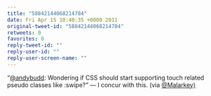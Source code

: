```yaml
---
title: "58842144068214784"
date: Fri Apr 15 10:40:35 +0000 2011
original-tweet-id: "58842144068214784"
retweets: 0
favorites: 0
reply-tweet-id: ""
reply-user-id: ""
reply-user-screen-name: ""
---
```

“<a href="https://twitter.com/andybudd">@andybudd</a>: Wondering if CSS should start supporting touch related pseudo classes like :swipe?” — I concur with this. (via <a href="https://twitter.com/Malarkey)">@Malarkey)</a>
